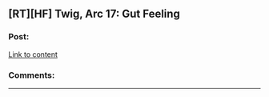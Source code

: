 ## [RT][HF] Twig, Arc 17: Gut Feeling

### Post:

[Link to content](https://twigserial.wordpress.com/2017/02/07/gut-feeling-17-1/)

### Comments:

---

